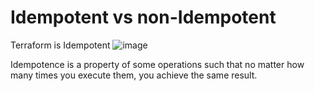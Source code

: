 # Idempotent vs non-Idempotent

Terraform is Idempotent
![image](https://user-images.githubusercontent.com/40743779/209757391-56dc3df0-060d-43d3-9e9b-12a8f7a71beb.png)

Idempotence is a property of some operations such that no matter how many times you execute them, you achieve the same result.
